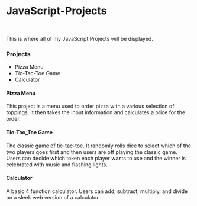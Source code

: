 # JavaScript-Projects
<br>
<p>This is where all of my JavaScript Projects will be displayed.</p>
<h3>Projects</h3>
<ul>
  <li>Pizza Menu</li>
  <li>Tic-Tac-Toe Game</li>
  <li>Calculator</li>
</ul>
<h4>Pizza Menu</h4>
<p>This project is a menu used to order pizza with a various selection of toppings. It then takes the input information and calculates a price for the order.</p>
<h4>Tic-Tac_Toe Game</h4>
<p>The classic game of tic-tac-toe. It randomly rolls dice to select which of the two players goes first and then users are off playing the classic game. Users can decide which token each player wants to use and the winner is celebrated with music and flashing lights.</p>
<h4>Calculator</h4>
<p> A basic 4 function calculator. Users can add, subtract, multiply, and divide on a sleek web version of a calculator.
